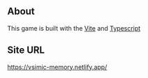 ## About
This game is built with the [Vite](https://vitejs.dev/) and [Typescript](https://www.typescriptlang.org/)

## Site URL
https://vsimic-memory.netlify.app/
